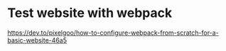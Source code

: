 # Test website with webpack

https://dev.to/pixelgoo/how-to-configure-webpack-from-scratch-for-a-basic-website-46a5